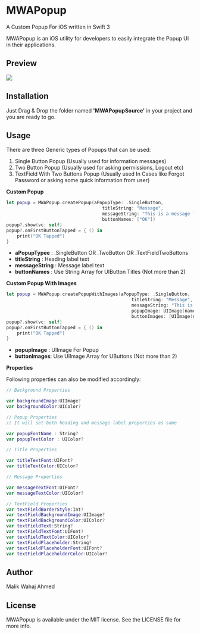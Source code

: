 # MWAPopup

A Custom Popup For iOS written in Swift 3

MWAPopup is an iOS utility for developers to easily integrate the Popup UI in their applications.



## Preview

![](https://www.dropbox.com/s/zz2ij3h2xcbscbs/demo.gif?dl=0)

## Installation

Just Drag & Drop the folder named **'MWAPopupSource'** in your project and you are ready to go.

## Usage

There are three Generic types of Popups that can be used:

1. Single Button Popup (Usually used for information messages)
2. Two Button Popup (Usually used for asking permissions, Logout etc)
3. TextField With Two Buttons Popup (Usually used In Cases like Forgot Password or asking some quick information from user)


**Custom Popup**
```swift
let popup = MWAPopup.createPopup(aPopupType: .SingleButton,
                                    titleString: "Message",
                                    messageString: "This is a message for you.",
                                    buttonNames: ["OK"]) 
popup?.show(vc: self)
popup?.onFirstButtonTapped = { () in 
    print("OK Tapped") 
}
```

* **aPopupTypee**   : .SingleButton OR .TwoButton OR .TextFieldTwoButtons
* **titleString**   : Heading label text
* **messageString** : Message label text
* **buttonNames**   : Use String Array for UIButton Titles (Not more than 2)


**Custom Popup With Images**
```swift
let popup = MWAPopup.createPopupWithImages(aPopupType: .SingleButton,
                                               titleString: "Message",
                                               messageString: "This is a message for you.",
                                               popupImage: UIImage(named:"popup_bg")!,
                                               buttonImages: [UIImage(named:"ok_btn")!])
popup?.show(vc: self)
popup?.onFirstButtonTapped = { () in 
    print("OK Tapped") 
}
```

* **popupImage**  : UIImage For Popup 
* **buttonImages**: Use UIImage Array for UButtons (Not more than 2)

**Properties**

Following properties can also be modified accordingly:
```swift
// Background Properties

var backgroundImage:UIImage?
var backgroundColor:UIColor?

// Popup Properties
// It will set both heading and message label properties as same

var popupFontName : String?
var popupTextColor : UIColor?

// Title Properties

var titleTextFont:UIFont?
var titleTextColor:UIColor?

// Message Properties

var messageTextFont:UIFont?
var messageTextColor:UIColor?

// TextField Properties
var textFieldBorderStyle:Int?
var textFieldBackgroundImage:UIImage?
var textFieldBackgroundColor:UIColor?
var textFieldText:String?
var textFieldTextFont:UIFont?
var textFieldTextColor:UIColor?
var textFieldPlaceholder:String?
var textFieldPlaceholderFont:UIFont?
var textFieldPlaceholderColor:UIColor?
```
    
## Author

Malik Wahaj Ahmed

## License

MWAPopup is available under the MIT license. See the LICENSE file for more info.
